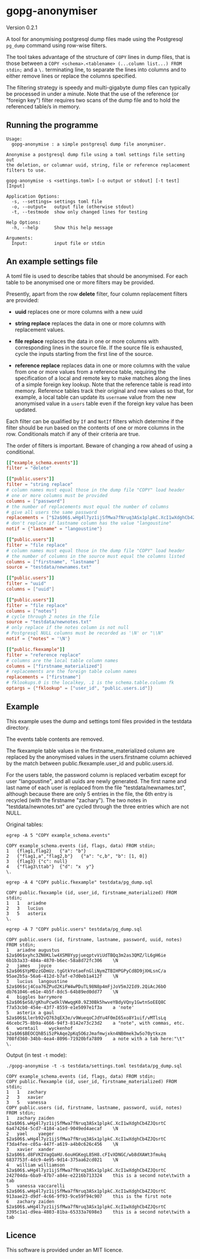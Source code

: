 # gopg-anonymiser

Version 0.2.1

A tool for anonymising postgresql dump files made using the Postgresql
`pg_dump` command using row-wise filters.

The tool takes advantage of the structure of `COPY` lines in dump files,
that is those between a `COPY <schema>.<tablename> (...column list...)
FROM stdin;` and a `\.` terminating line, to separate the lines into
columns and to either remove lines or replace the columns specified.

The filtering strategy is speedy and multi-gigabyte dump files can
typically be processed in under a minute. Note that the use of the
reference (or "foreign key") filter requires two scans of the dump file
and to hold the referenced table/s in memory.

## Running the programme

	Usage:
	  gopg-anonymise : a simple postgresql dump file anonymiser.

	Anonymise a postgresql dump file using a toml settings file setting out
	the deletion, or columnar uuid, string, file or reference replacement
	filters to use.

	gopg-anonymise -s <settings.toml> [-o output or stdout] [-t test] [Input]

	Application Options:
	  -s, --settings= settings toml file
	  -o, --output=   output file (otherwise stdout)
	  -t, --testmode  show only changed lines for testing

	Help Options:
	  -h, --help      Show this help message

	Arguments:
	  Input:          input file or stdin

## An example settings file

A toml file is used to describe tables that should be anonymised. For
each table to be anonymised one or more filters may be provided.

Presently, apart from the row **delete** filter, four column replacement
filters are provided:

- **uuid** replaces one or more columns with a new uuid

- **string replace** replaces the data in one or more columns with
  replacement values.

- **file replace** replaces the data in one or more columns with
  corresponding lines in the source file. If the source file is
  exhausted, cycle the inputs starting from the first line of the
  source.

- **reference replace** replaces data in one or more columns with the
  value from one or more values from a reference table, requiring the
  specification of a local and remote key to make matches along the
  lines of a simple foreign key lookup. Note that the
  reference table is read into memory. Reference tables track their
  original and new values so that, for example, a local table can update
  its `username` value from the new anonymised value in a `users` table
  even if the foreign key value has been updated.

Each filter can be qualified by `If` and `NotIf` filters which determine
if the filter should be run based on the contents of one or more columns
in the row. Conditionals match if any of their criteria are true.

The order of filters is important. Beware of changing a row ahead of
using a conditional.


```toml
[["example_schema.events"]]
filter = "delete"

[["public.users"]]
filter = "string replace"
# column names must equal those in the dump file "COPY" load header
# one or more columns must be provided
columns = ["password"]
# the number of replacements must equal the number of columns
# give all users the same password
replacements = ["$2a$06$.wHg4l7yz1ijSfMwa7fNruq3ASx1plpkC.XcI1wXdghCb4ZJQsrtC"]
# don't replace if lastname column has the value "langoustine"
notif = {"lastname" = "langoustine"}

[["public.users"]]
filter = "file replace"
# column names must equal those in the dump file "COPY" load header
# the number of columns in the source must equal the columns listed
columns = ["firstname", "lastname"]
source = "testdata/newnames.txt"

[["public.users"]]
filter = "uuid"
columns = ["uuid"]

[["public.users"]]
filter = "file replace"
columns = ["notes"]
# cycle through 2 notes in the file
source = "testdata/newnotes.txt"
# only replace if the notes column is not null
# Postgresql NULL columns must be recorded as '\N' or "\\N"
notif = {"notes" = '\N'}

[["public.fkexample"]]
filter = "reference replace"
# columns are the local table column names
columns = ["firstname_materialized"]
# replacements are the foreign table column names
replacements = ["firstname"]
# fklookups.0 is the localkey, .1 is the schema.table.column fk
optargs = {"fklookup" = ["user_id", "public.users.id"]}
```

## Example

This example uses the dump and settings toml files provided in the
testdata directory.

The events table contents are removed.

The fkexample table values in the firstname_materialized column are
replaced by the anonymised values in the users.firstname column
achieved by the match between public.fkexample.user_id and
public.users.id.

For the users table, the password column is replaced verbatim except for
user "langoustine", and all uuids are newly generated. The first name
and last name of each user is replaced from the file
"testdata/newnames.txt", although because there are only 5 entries in
the file, the 6th entry is recycled (with the firstname "zachary"). The
two notes in "testdata/newnotes.txt" are cycled through the three
entries which are not NULL.

Original tables:

```
egrep -A 5 "COPY example_schema.events"

COPY example_schema.events (id, flags, data) FROM stdin;
1	{flag1,flag2}	{"a": "b"}
2	{"flag1,a","flag2,b"}	{"a": "c,b", "b": [1, 0]}
3	{flag3}	{"c": null}
4	{"flag3\ttab"}	{"d": "x  y"}
\.

egrep -A 4 "COPY public.fkexample" testdata/pg_dump.sql

COPY public.fkexample (id, user_id, firstname_materialized) FROM stdin;
1	1	ariadne
2	3	lucius
3	5	asterix
\.

egrep -A 7 "COPY public.users" testdata/pg_dump.sql

COPY public.users (id, firstname, lastname, password, uuid, notes) FROM stdin;
1	ariadne	augustus	$2a$06$xyhc3ZN0KLlw4XSM8YypjueqptvViUdTBQq3m2as3QMZ/lL6gH6ie	6b1b3a33-484a-4870-b6ec-58a8d72fc306	\N
2	james	joyce	$2a$06$YpMDzzGDmUz.tgGtkYotaeFnGliNymZTBIHPGPyCd8D9jXHLsnC/a	95ae2b5a-56a6-412d-b7af-e7d0eb1a412f	\N
3	lucius	langoustine	$2a$06$cj4Coa76ZPud2KiFW4wPDuTL98N8p4mFjJoV5mJ2Id9.2QiAcJ6bO	db761046-e61e-4b5f-8dc5-64b89ed0dd77	\N
4	biggles	barrymore	$2a$06$eS8/gKhuPcwdklVWwqgK0.9Z30Bk5hwveYBdyVQny1GwtnSoEEQ8C	f7a53cb0-454e-43f7-8559-e1e5097e1f3a	a 'note'
5	asterix	a gaul	$2a$06$Llerb92vQ763qEX3e/v9WueqoCJdYu4F0mI65xo8Y1uif/vMTlsLq	46cebc75-8b9a-4666-94f3-8142e73c23d2	a "note", with commas, etc.
6	wormtail	wyckenhof	$2a$06$BEOCQhB5i5zPkAqe2pKq5O6zJmafmwjxkn4NB0mek3w5o70ytkxzm	708fd360-34bb-4ea4-8096-71920bfa7809	a note with a tab here:"\t"
\.
```

Output (in test `-t` mode):

```
./gopg-anonymise -t -s testdata/settings.toml testdata/pg_dump.sql

COPY example_schema.events (id, flags, data) FROM stdin;
COPY public.fkexample (id, user_id, firstname_materialized) FROM stdin;
1	1	zachary
2	3	xavier
3	5	vanessa
COPY public.users (id, firstname, lastname, password, uuid, notes) FROM stdin;
1	zachary	zaiden	$2a$06$.wHg4l7yz1ijSfMwa7fNruq3ASx1plpkC.XcI1wXdghCb4ZJQsrtC	6a474264-5cd7-4184-a1ed-9049ed4aecaf	\N
2	yael	yaeger	$2a$06$.wHg4l7yz1ijSfMwa7fNruq3ASx1plpkC.XcI1wXdghCb4ZJQsrtC	f3da4fee-c05a-447f-a619-a4b0c626c456	\N
3	xavier	xander	$2a$06$.d8FVKIVagQaHU.6ouHGKegL85H8.cFIvXDNGC/wb8dXAWt3fmukq	6837753f-4dc9-4e95-9d14-375aa62cd021	\N
4	william	williamson	$2a$06$.wHg4l7yz1ijSfMwa7fNruq3ASx1plpkC.XcI1wXdghCb4ZJQsrtC	242704da-6ba9-47b7-a84e-e2216b713324	this is a second note\twith a tab
5	vanessa	vaccarelli	$2a$06$.wHg4l7yz1ijSfMwa7fNruq3ASx1plpkC.XcI1wXdghCb4ZJQsrtC	913aae23-d9df-4c66-9f93-9ce59f94c907	this is the first note
6	zachary	zaiden	$2a$06$.wHg4l7yz1ijSfMwa7fNruq3ASx1plpkC.XcI1wXdghCb4ZJQsrtC	3395c1a1-d9ea-4803-81ba-65333a7698e3	this is a second note\twith a tab
```

## Licence

This software is provided under an MIT licence.

